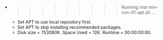 * >>>>>>>>> Running inst-min-con-01-apt.sh ...
  * Set APT to use local repository first.
  * Set APT to skip installing recommended packages.
  * Disk size = 753080K. Space Used = 12K. Runtime = 00:00:00:00.
